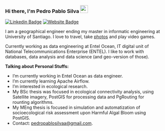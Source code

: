 ### Hi there, I'm Pedro Pablo Silva <img src="https://media.giphy.com/media/hvRJCLFzcasrR4ia7z/giphy.gif" width="25px">

[![Linkedin Badge](https://img.shields.io/badge/-LinkedIn-0e76a8?style=flat-square&logo=Linkedin&logoColor=white)](https://www.linkedin.com/in/pedrosilvaingeo/)
[![Website Badge](https://img.shields.io/badge/Website-3b5998?style=flat-square&logo=google-chrome&logoColor=white)](https://pedropablosilvaa.github.io/)


I am a geographical engineer ending my master in informatic engineering at University of Santiago. I love to travel, take [photos](https://www.flickr.com/photos/pedrinnnnn) and play video games.

Currently working as data engineering at Entel Ocean, IT digital unit of National Telecommunications Enterprise (ENTEL). I like to work with databases, data analysis and data science (and geo-version of those).
  

**Talking about Personal Stuffs:**

-  I’m currently working in Entel Ocean as data engineer.
-  I’m currently learning Apache Airflow. 
-  I’m interested in ecological research.
-  My BSc thesis was focused in ecological connectivity analysis, using Satellite imagery, PostGIS for processing data and PgRouting for rounting algorithms. 
-  My MEng thesis is focused in simulation and automatization of socioecological risk assessment upon Harmful Algal Bloom using PostGIS.    
-  Contact: pedropablosilvaa@gmail.com.

</br>
